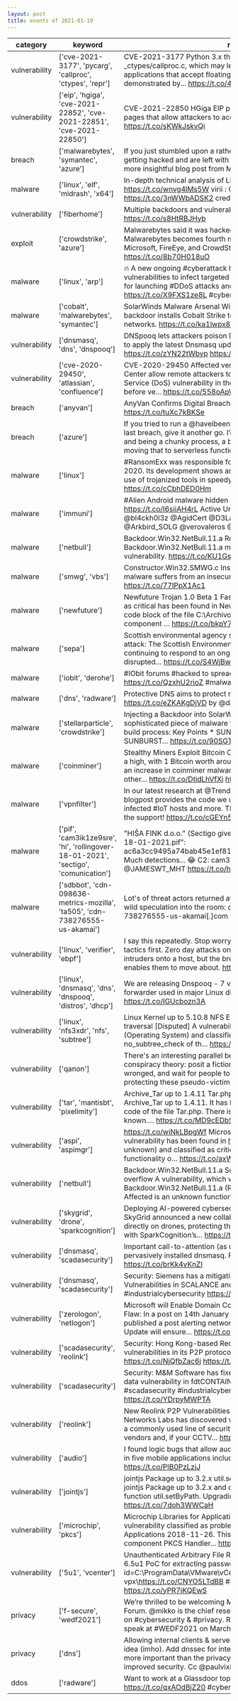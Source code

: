 ```yaml
---
layout: post
title: events of 2021-01-19
---
```


|category|keyword|representative tweet|mentioned|
|-|-|-|-|
|vulnerability|['cve-2021-3177', 'pycarg', 'callproc', 'ctypes', 'repr']|CVE-2021-3177 Python 3.x through 3.9.1 has a buffer overflow in PyCArg_repr in _ctypes/callproc.c, which may lead to remote code execution in certain Python applications that accept floating-point numbers as untrusted input, as demonstrated by... https://t.co/4qkJ2JRmsV|4|
|vulnerability|['eip', 'hgiga', 'cve-2021-22852', 'cve-2021-22851', 'cve-2021-22850']|CVE-2021-22850 HGiga EIP product lacks ineffective access control in certain pages that allow attackers to access database or perform privileged functions. https://t.co/sKWkJskvQi|12|
|breach|['malwarebytes', 'symantec', 'azure']|If you just stumbled upon a rather uninformative news article about @Malwarebytes getting hacked and are left with more questions than answers, read this official and more insightful blog post from Malwarebytes instead:   https://t.co/4sokuh7z2e|4|
|malware|['linux', 'elf', 'midrash', 'x64']|In-depth technical analysis of Linux.Midrashim - Assembly x64 ELF virus : https://t.co/wnvg4lMs5W   virii : Collection of ancient computer virus source codes : https://t.co/3nWWbADSK2 credits @guitmz|2|
|vulnerability|['fiberhome']|Multiple backdoors and vulnerabilities discovered in FiberHome routers https://t.co/s8HtRBJHyb|6|
|exploit|['crowdstrike', 'azure']|Malwarebytes said it was hacked by the same group who breached SolarWinds: Malwarebytes becomes fourth major security firm targeted by attackers after Microsoft, FireEye, and CrowdStrike. https://t.co/1d93MFosDh https://t.co/8b70H018uO|3|
|malware|['linux', 'arp']|🔥 A new ongoing #cyberattack has been found exploiting recently disclosed #Linux vulnerabilities to infect targeted systems with an IRC #botnet—dubbed FreakOut—for launching #DDoS attacks and mining #cryptocurrency.  Read: https://t.co/X9FXS1ze8L  #cybersecurity #sysadmin|23|
|malware|['cobalt', 'malwarebytes', 'symantec']|SolarWinds Malware Arsenal Widens with Raindrop The post-compromise backdoor installs Cobalt Strike to help attackers more laterally through victim networks. https://t.co/ka1lwpx8zX https://t.co/J0h0jW1M15|16|
|vulnerability|['dnsmasq', 'dns', 'dnspooq']|DNSpooq lets attackers poison DNS cache records: Network administrators urged to apply the latest Dnsmasq updates to prevent the new DNSpooq attacks. https://t.co/zYN22tWbyp https://t.co/7WEHTnG3Yu|22|
|vulnerability|['cve-2020-29450', 'atlassian', 'confluence']|CVE-2020-29450 Affected versions of Atlassian Confluence Server and Data Center allow remote attackers to impact the application's availability via a Denial of Service (DoS) vulnerability in the avatar upload feature. The affected versions are before ve... https://t.co/558oApW5Lp|5|
|breach|['anyvan']|AnyVan Confirms Digital Breach Of Customer Data https://t.co/ZhBaq8M2vL https://t.co/tuXc7kBKSe|4|
|breach|['azure']|If you tried to run a @haveibeenpwned domain search and got a timeout after the last breach, give it another go. I’d turned off autoscale on the Azure app service and being a chunky process, a bunch of people got timeouts. Must get around to moving that to serverless functions...|1|
|malware|['linux']|#RansomExx was responsible for several high-profile #ransomware attacks in 2020. Its development shows an expanding range through its #Linux variant and use of trojanized tools in speedy attacks. Here’s what we know: https://t.co/cCbhDED0Hm|1|
|malware|['immuni']|#Alien Android malware hidden as fake #Immuni App Sample https://t.co/I6siiAH4rL Active Urls https://t.co/WaDZf8oifL  H/T @malwrhunterteam @bl4ckh0l3z @AgidCert @D3LabIT  cc @FBussoletti @sugimu_sec @Arkbird_SOLG @verovaleros @Jan0fficial @JRoosen https://t.co/pKPUnnJ6Nn|2|
|malware|['netbull']|Backdoor.Win32.NetBull.11.a Remote Buffer Overflow: Backdoor.Win32.NetBull.11.a malware suffers from a remote buffer overflow vulnerability. https://t.co/KU1GsrRwBx|3|
|malware|['smwg', 'vbs']|Constructor.Win32.SMWG.c Insecure Permissions: Constructor.Win32.SMWG.c malware suffers from an insecure permissions vulnerability. https://t.co/77lPpX1Ac1|10|
|malware|['newfuture']|Newfuture Trojan 1.0 Beta 1 Fast_sms Server permission A vulnerability classified as critical has been found in Newfuture Trojan 1.0 Beta 1. This affects an unknown code block of the file C:\Archivos de Programa\Newfuture Trojan BETA 1\ of the component … https://t.co/bkpY7HOZvI|6|
|malware|['sepa']|Scottish environmental agency still struggling after Christmas Eve ransomware attack: The Scottish Environment Protection Agency (SEPA) has confirmed that it is continuing to respond to an ongoing ransomware attack that has encrypted files, disrupted… https://t.co/S4WjBwiD0w https://t.co/QLSbVWmTr8|4|
|malware|['iobit', 'derohe']|#IObit forums #hacked to spread #ransomware to its members: https://t.co/QzxhU2rioZ #malware #WebSecurity|7|
|malware|['dns', 'radware']|Protective DNS aims to protect remote workers from malware attack https://t.co/eZKAKgDjVD by @dannyjpalmer|4|
|malware|['stellarparticle', 'crowdstrike']|Injecting a Backdoor into SolarWinds Orion: Crowdstrike is reporting on a sophisticated piece of malware that was able to inject malware into the SolarWinds build process: Key Points * SUNSPOT is StellarParticle’s malware used to insert the SUNBURST… https://t.co/90SGT6OM7c|3|
|malware|['coinminer']|Stealthy Miners Exploit Bitcoin Owners: The Bitcoin value is currently experiencing a high, with 1 Bitcoin worth around $36,000. With this, researchers have recorded an increase in coinminer malware which, according to Alexander Vukcevic “exploits other… https://t.co/DtidLhVfXi https://t.co/s4P3cssnK8|2|
|malware|['vpnfilter']|In our latest research at @TrendMicroRSRCH, @sjhilt and I revisited #VPNFilter. The blogpost provides the code we used to interact with the #malware, stats from infected #IoT hosts and more. Thanks to @Shadowserver and @bobmcardle for all the support! https://t.co/cGEYn5iqFJ|5|
|malware|['pif', 'cam3ik1ze9sre', 'hi', 'rollingover-18-01-2021', 'sectigo', 'comunication']|"HIŠA FINK d.o.o." (Sectigo given) signed "Important Comunication RollingOver-18-01-2021.pif": ac6a3cc9495a74bab45e1ef81bc4fec79dde5942547043629086937628fb321b Much detections... 😂 C2: cam3ik1ze9sre[.]co:8090 cc @VK_Intel @JAMESWT_MHT https://t.co/h0YVNNBN9l|2|
|malware|['sdbbot', 'cdn-098636-metrics-mozilla', 'ta505', 'cdn-738276555-us-akamai']|Lot's of threat actors returned after a break. What about #TA505? - Just throwing a wild speculation into the room:  cdn-098636-metrics-mozilla[.]com cdn-738276555-us-akamai[.]com  Potential SDBBot C2 Domains?|2|
|vulnerability|['linux', 'verifier', 'ebpf']|I say this repeatedly. Stop worrying about zero day attacks and focus on common tactics first. Zero day attacks on Linux are not your main concern. Yes, they can get intruders onto a host, but the bread and butter simple stuff keeps them there and enables them to move about. https://t.co/HCT0QcaruW|4|
|vulnerability|['linux', 'dnsmasq', 'dns', 'dnspooq', 'distros', 'dhcp']|We are releasing Dnspooq - 7 vulnerabilities in dnsmasq, and open source DNS forwarder used in major Linux distributions and by dozens of vendors  https://t.co/IGUcbozn3A|10|
|vulnerability|['linux', 'nfs3xdr', 'nfs', 'subtree']|Linux Kernel up to 5.10.8 NFS Export fs/nfsd/nfs3xdr.c no_subtree_check path traversal [Disputed] A vulnerability was found in Linux Kernel up to 5.10.8 (Operating System) and classified as critical. This issue affects the function no_subtree_check of th… https://t.co/DwjQJ8vmd6|2|
|vulnerability|['qanon']|There's an interesting parallel between the anti-abortion movement and the QAnon conspiracy theory: posit a fictional class of vulnerable children being heinously wronged, and wait for people to warp their whole belief and value systems around protecting these pseudo-victims.|1|
|vulnerability|['tar', 'mantisbt', 'pixelimity']|Archive_Tar up to 1.4.11 Tar.php pathname traversal A vulnerability was found in Archive_Tar up to 1.4.11. It has been classified as critical. This affects an unknown code of the file Tar.php. There is no information about possible countermeasures known.… https://t.co/MD9cEDbSqj|6|
|vulnerability|['aspi', 'aspimgr']|https://t.co/wiNkLBpgWf Microsoft ASPI Manager aspimgr.exe buffer overflow A vulnerability has been found in https://t.co/wiNkLBpgWf (affected version unknown) and classified as critical. Affected by this vulnerability is some unknown functionality o… https://t.co/axWayQYEaN|2|
|vulnerability|['netbull']|Backdoor.Win32.NetBull.11.a Service Port 23444 c:\infected.exe stack-based overflow A vulnerability, which was classified as critical, was found in Backdoor.Win32.NetBull.11.a (Remote Access Software) (version unknown). Affected is an unknown functionali… https://t.co/RDyB3MQbIM|2|
|vulnerability|['skygrid', 'drone', 'sparkcognition']|Deploying AI-powered cybersecurity directly on drones: SparkCognition and SkyGrid announced a new collaboration to deploy AI-powered cybersecurity directly on drones, protecting them from zero-day attacks during flight. Equipped with SparkCognition’s… https://t.co/bmfLALZSr6 https://t.co/XZ55EhC9rX|4|
|vulnerability|['dnsmasq', 'scadasecurity']|Important call-to-attention (as usual) by @circl_lu on 7 new vulns in the pervasively installed dnsmasq.  Read the linked PDF vs the infosec rags. https://t.co/brKk4vKnZI|5|
|vulnerability|['dnsmasq', 'scadasecurity']|Security: Siemens has a mitigation and workaround to handle Dnsmasq Vulnerabilities in SCALANCE and RUGGEDCOM devices. #scadasecurity #industrialcybersecurity https://t.co/F9GUUQCIVM https://t.co/HaqudwXkDN|1|
|vulnerability|['zerologon', 'netlogon']|Microsoft will Enable Domain Controller Enforcement Mode to Address Zerologon Flaw: In a post on 14th January 2021, Microsoft’s Aanchal Gupta, VP Engineering, published a post alerting network admins that an upcoming Windows Security Update will ensure… https://t.co/sbu83C7PTm https://t.co/5nmAsOLJ89|6|
|vulnerability|['scadasecurity', 'reolink']|Security: Hong Kong-based Reolink is working on a mitigation plan to handle vulnerabilities in its P2P protocol.  #scadasecurity #industrialcybersecurity https://t.co/NjQfbZac6j https://t.co/VXXtpSEekM|1|
|vulnerability|['scadasecurity']|Security: M&amp;M Software has fixes available to handle a deserialization of untrusted data vulnerability in fdtCONTAINER component and fdtCONTAINER application. #scadasecurity #industrialcybersecurity https://t.co/X417U4qtfD https://t.co/YDrpyMWPTA|2|
|vulnerability|['reolink']|New Reolink P2P Vulnerabilities Show IoT Security Camera Risks: Nozomi Networks Labs has discovered vulnerabilities in the Peer-to-Peer (P2P) feature of a commonly used line of security cameras – Reolink. P2P is used by several vendors and, if your CCTV… https://t.co/dqJFeyHILf https://t.co/zM7zQJYFXE|1|
|vulnerability|['audio']|I found logic bugs that allow audio or video to be transmitted without user consent in five mobile applications including Signal, Duo and Facebook Messenger https://t.co/PlB0PzLzjJ|13|
|vulnerability|['jointjs']|jointjs Package up to 3.2.x util.setByPath code injection A vulnerability was found in jointjs Package up to 3.2.x and classified as critical. Affected by this issue is the function util.setByPath. Upgrading to version 3.3.0 eliminates this vulnerability… https://t.co/7doh3WWCaH|3|
|vulnerability|['microchip', 'pkcs']|Microchip Libraries for Applications 2018-11-26 PKCS information disclosure A vulnerability classified as problematic has been found in Microchip Libraries for Applications 2018-11-26. This affects some unknown functionality of the component PKCS Handler… https://t.co/mcJRJEZgGI|2|
|vulnerability|['5u1', 'vcenter']|Unauthenticated Arbitrary File Read vulnerability in VMware vCenter before version 6.5u1  PoC for extracting passwords from https://t.co/CNYO5LTdBB file - /eam/vib?id=C:\ProgramData\VMware\vCenterServer\cfg\vmware-vpx\https://t.co/CNYO5LTdBB  #bugbounty #cybersecurity #security https://t.co/yPR7iKQEwS|2|
|privacy|['f-secure', 'wedf2021']|We’re thrilled to be welcoming Mikko Hyppönen as a speaker at our 2021 Digital Forum.  @mikko is the chief researcher at F-secure and a global expert &amp; authority on #cybersecurity &amp; #privacy.  Register here https://t.co/R9yHfqmN99 to watch him speak at #WEDF2021 on March 17-19! https://t.co/poOG2j56IA|2|
|privacy|['dns']|Allowing internal clients &amp; servers to use external resolvers has never been a good idea (imho). Add dnssec for integrity to internal resolver, which imho should be more important than the privacy of your dns requests. Then add DoT, not DoH, for improved security.  Cc @paulvixie https://t.co/VjOtF1ydZi|1|
|ddos|['radware']|Want to work at a Glassdoor top 10 Cybersecurity company? Radware is hiring! https://t.co/qxAOdBjZ20 #cybersecurity #ddos|1|
